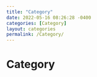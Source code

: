 ```yaml
---
title: "Category"
date: 2022-05-16 08:26:28 -0400
categories: [Category]
layout: categories
permalink: /Category/
---
```


# Category

